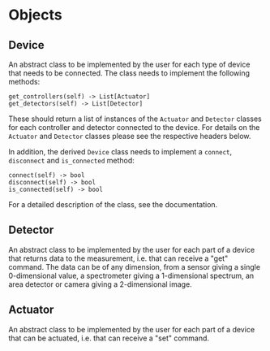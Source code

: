 # Objects
## Device
An abstract class to be implemented by the user for each type of device that needs to be connected. The class needs to
implement the following methods:
```
get_controllers(self) -> List[Actuator]
get_detectors(self) -> List[Detector]
```
These should return a list of instances of the `Actuator` and `Detector` classes for each controller and detector 
connected to the device. For details on the `Actuator` and `Detector` classes please see the respective headers below.

In addition, the derived `Device` class needs to implement a `connect`, `disconnect` and `is_connected` method:
```
connect(self) -> bool
disconnect(self) -> bool
is_connected(self) -> bool
```
For a detailed description of the class, see the documentation.

## Detector
An abstract class to be implemented by the user for each part of a device that returns data to the measurement, i.e. 
that can receive a "get" command.
The data can be of any dimension, from a sensor giving a single 0-dimensional value, a spectrometer giving a 
1-dimensional spectrum, an area detector or camera giving a 2-dimensional image.

## Actuator
An abstract class to be implemented by the user for each part of a device that can be actuated, i.e. that can receive
a "set" command.
